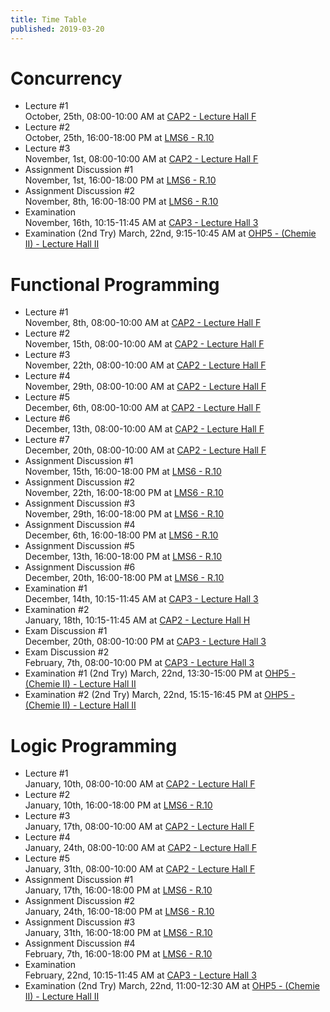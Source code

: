 ```yaml
---
title: Time Table
published: 2019-03-20
---
```


# Concurrency

* Lecture #1  
  October, 25th, 08:00-10:00 AM at [CAP2 - Lecture Hall F](http://univis.uni-kiel.de/form?__s=2&dsc=anew/room_view&rooms=zentra_1/servic/ressou/gebude/refera_2/amf&anonymous=1&lvs=techn/infor/inform/progra/bfortp&ref=main&sem=2018w&__e=827)
* Lecture #2  
  October, 25th, 16:00-18:00 PM at [LMS6 - R.10](http://univis.uni-kiel.de/form?__s=2&dsc=anew/room_view&rooms=mathe/mathem/zentr/ms10&anonymous=1&lvs=techn/infor/inform/progra/bfortp&ref=main&sem=2018w&__e=827)
* Lecture #3  
  November, 1st, 08:00-10:00 AM at [CAP2 - Lecture Hall F](http://univis.uni-kiel.de/form?__s=2&dsc=anew/room_view&rooms=zentra_1/servic/ressou/gebude/refera_2/amf&anonymous=1&lvs=techn/infor/inform/progra/bfortp&ref=main&sem=2018w&__e=827)
* Assignment Discussion #1  
  November, 1st, 16:00-18:00 PM at [LMS6 - R.10](http://univis.uni-kiel.de/form?__s=2&dsc=anew/room_view&rooms=mathe/mathem/zentr/ms10&anonymous=1&lvs=techn/infor/inform/progra/bfortp&ref=main&sem=2018w&__e=827)
* Assignment Discussion #2  
  November, 8th, 16:00-18:00 PM at [LMS6 - R.10](http://univis.uni-kiel.de/form?__s=2&dsc=anew/room_view&rooms=mathe/mathem/zentr/ms10&anonymous=1&lvs=techn/infor/inform/progra/bfortp&ref=main&sem=2018w&__e=827)
* Examination  
  November, 16th, 10:15-11:45 AM at [CAP3 - Lecture Hall 3](http://univis.uni-kiel.de/form?__s=2&dsc=anew/room_view&rooms=zentra_1/servic/ressou/gebude/refera_2/cap3i&anonymous=1&founds=techn/infor/inform/progra/bfortp,/puefor&nosearch=1&ref=main&sem=2018w&__e=842)
* Examination (2nd Try)
  March, 22nd, 9:15-10:45 AM at [OHP5 - (Chemie II) - Lecture Hall II](http://univis.uni-kiel.de/form?__s=2&dsc=anew/room_view&rooms=mathe/instit_2/zentr/chemie_99&anonymous=1&lvs=techn/infor/inform/progra/bfortp&ref=main&sem=2018w&__e=975)

# Functional Programming

* Lecture #1  
  November, 8th, 08:00-10:00 AM at [CAP2 - Lecture Hall F](http://univis.uni-kiel.de/form?__s=2&dsc=anew/room_view&rooms=zentra_1/servic/ressou/gebude/refera_2/amf&anonymous=1&lvs=techn/infor/inform/progra/bfortp&ref=main&sem=2018w&__e=827)
* Lecture #2  
  November, 15th, 08:00-10:00 AM at [CAP2 - Lecture Hall F](http://univis.uni-kiel.de/form?__s=2&dsc=anew/room_view&rooms=zentra_1/servic/ressou/gebude/refera_2/amf&anonymous=1&lvs=techn/infor/inform/progra/bfortp&ref=main&sem=2018w&__e=827)
* Lecture #3  
  November, 22th, 08:00-10:00 AM at [CAP2 - Lecture Hall F](http://univis.uni-kiel.de/form?__s=2&dsc=anew/room_view&rooms=zentra_1/servic/ressou/gebude/refera_2/amf&anonymous=1&lvs=techn/infor/inform/progra/bfortp&ref=main&sem=2018w&__e=827)
* Lecture #4  
  November, 29th, 08:00-10:00 AM at [CAP2 - Lecture Hall F](http://univis.uni-kiel.de/form?__s=2&dsc=anew/room_view&rooms=zentra_1/servic/ressou/gebude/refera_2/amf&anonymous=1&lvs=techn/infor/inform/progra/bfortp&ref=main&sem=2018w&__e=827)
* Lecture #5  
  December, 6th, 08:00-10:00 AM at [CAP2 - Lecture Hall F](http://univis.uni-kiel.de/form?__s=2&dsc=anew/room_view&rooms=zentra_1/servic/ressou/gebude/refera_2/amf&anonymous=1&lvs=techn/infor/inform/progra/bfortp&ref=main&sem=2018w&__e=827)
* Lecture #6  
  December, 13th, 08:00-10:00 AM at [CAP2 - Lecture Hall F](http://univis.uni-kiel.de/form?__s=2&dsc=anew/room_view&rooms=zentra_1/servic/ressou/gebude/refera_2/amf&anonymous=1&lvs=techn/infor/inform/progra/bfortp&ref=main&sem=2018w&__e=827)
* Lecture #7  
  December, 20th, 08:00-10:00 AM at [CAP2 - Lecture Hall F](http://univis.uni-kiel.de/form?__s=2&dsc=anew/room_view&rooms=zentra_1/servic/ressou/gebude/refera_2/amf&anonymous=1&lvs=techn/infor/inform/progra/bfortp&ref=main&sem=2018w&__e=827)
* Assignment Discussion #1  
  November, 15th, 16:00-18:00 PM at [LMS6 - R.10](http://univis.uni-kiel.de/form?__s=2&dsc=anew/room_view&rooms=mathe/mathem/zentr/ms10&anonymous=1&lvs=techn/infor/inform/progra/bfortp&ref=main&sem=2018w&__e=827)
* Assignment Discussion #2  
  November, 22th, 16:00-18:00 PM at [LMS6 - R.10](http://univis.uni-kiel.de/form?__s=2&dsc=anew/room_view&rooms=mathe/mathem/zentr/ms10&anonymous=1&lvs=techn/infor/inform/progra/bfortp&ref=main&sem=2018w&__e=827)
* Assignment Discussion #3  
  November, 29th, 16:00-18:00 PM at [LMS6 - R.10](http://univis.uni-kiel.de/form?__s=2&dsc=anew/room_view&rooms=mathe/mathem/zentr/ms10&anonymous=1&lvs=techn/infor/inform/progra/bfortp&ref=main&sem=2018w&__e=827)
* Assignment Discussion #4  
  December, 6th, 16:00-18:00 PM at [LMS6 - R.10](http://univis.uni-kiel.de/form?__s=2&dsc=anew/room_view&rooms=mathe/mathem/zentr/ms10&anonymous=1&lvs=techn/infor/inform/progra/bfortp&ref=main&sem=2018w&__e=827)
* Assignment Discussion #5  
  December, 13th, 16:00-18:00 PM at [LMS6 - R.10](http://univis.uni-kiel.de/form?__s=2&dsc=anew/room_view&rooms=mathe/mathem/zentr/ms10&anonymous=1&lvs=techn/infor/inform/progra/bfortp&ref=main&sem=2018w&__e=827)
* Assignment Discussion #6  
  December, 20th, 16:00-18:00 PM at [LMS6 - R.10](http://univis.uni-kiel.de/form?__s=2&dsc=anew/room_view&rooms=mathe/mathem/zentr/ms10&anonymous=1&lvs=techn/infor/inform/progra/bfortp&ref=main&sem=2018w&__e=827)
* Examination #1  
  December, 14th, 10:15-11:45 AM at [CAP3 - Lecture Hall 3](http://univis.uni-kiel.de/form?__s=2&dsc=anew/room_view&rooms=zentra_1/servic/ressou/gebude/refera_2/cap3i&anonymous=1&founds=techn/infor/inform/progra/bfortp,/puefor&nosearch=1&ref=main&sem=2018w&__e=842)
* Examination #2  
  January, 18th, 10:15-11:45 AM at [CAP2 - Lecture Hall H](http://univis.uni-kiel.de/form?__s=2&dsc=anew/room_view&rooms=zentra_1/servic/ressou/gebude/refera_2/amh&anonymous=1&founds=rekto/rekto/rekto/cap2ga,zentra_1/servic/ressou/gebude/refera_2/ama,/amb,/amc,/amd,/ame,/amf,/amg,/amh,/amk,/cap2,/cap2au,/cap2au_1,/cap2au_7,/cap2kc,/cap2kc_4,/cap2se,/cap2vo,/cap2vo_2,/cap2vo_8&ref=main&sem=2018w&__e=904)
* Exam Discussion #1  
  December, 20th, 08:00-10:00 PM at [CAP3 - Lecture Hall 3](http://univis.uni-kiel.de/form?__s=2&dsc=anew/room_view&rooms=zentra_1/servic/ressou/gebude/refera_2/cap3i&anonymous=1&founds=techn/infor/inform/progra/bfortp,/puefor&nosearch=1&ref=main&sem=2018w&__e=842)
* Exam Discussion #2  
  February, 7th, 08:00-10:00 PM at [CAP3 - Lecture Hall 3](http://univis.uni-kiel.de/form?__s=2&dsc=anew/room_view&rooms=zentra_1/servic/ressou/gebude/refera_2/cap3i&anonymous=1&founds=techn/infor/inform/progra/bfortp,/puefor&nosearch=1&ref=main&sem=2018w&__e=842)
* Examination #1 (2nd Try)
  March, 22nd, 13:30-15:00 PM at [OHP5 - (Chemie II) - Lecture Hall II](http://univis.uni-kiel.de/form?__s=2&dsc=anew/room_view&rooms=mathe/instit_2/zentr/chemie_99&anonymous=1&lvs=techn/infor/inform/progra/bfortp&ref=main&sem=2018w&__e=975)
* Examination #2 (2nd Try)
  March, 22nd, 15:15-16:45 PM at [OHP5 - (Chemie II) - Lecture Hall II](http://univis.uni-kiel.de/form?__s=2&dsc=anew/room_view&rooms=mathe/instit_2/zentr/chemie_99&anonymous=1&lvs=techn/infor/inform/progra/bfortp&ref=main&sem=2018w&__e=975)

# Logic Programming

* Lecture #1  
  January, 10th, 08:00-10:00 AM at [CAP2 - Lecture Hall F](http://univis.uni-kiel.de/form?__s=2&dsc=anew/room_view&rooms=zentra_1/servic/ressou/gebude/refera_2/amf&anonymous=1&lvs=techn/infor/inform/progra/bfortp&ref=main&sem=2018w&__e=827)
* Lecture #2  
  January, 10th, 16:00-18:00 PM at [LMS6 - R.10](http://univis.uni-kiel.de/form?__s=2&dsc=anew/room_view&rooms=mathe/mathem/zentr/ms10&anonymous=1&lvs=techn/infor/inform/progra/bfortp&ref=main&sem=2018w&__e=827)
* Lecture #3  
  January, 17th, 08:00-10:00 AM at [CAP2 - Lecture Hall F](http://univis.uni-kiel.de/form?__s=2&dsc=anew/room_view&rooms=zentra_1/servic/ressou/gebude/refera_2/amf&anonymous=1&lvs=techn/infor/inform/progra/bfortp&ref=main&sem=2018w&__e=827)
* Lecture #4  
  January, 24th, 08:00-10:00 AM at [CAP2 - Lecture Hall F](http://univis.uni-kiel.de/form?__s=2&dsc=anew/room_view&rooms=zentra_1/servic/ressou/gebude/refera_2/amf&anonymous=1&lvs=techn/infor/inform/progra/bfortp&ref=main&sem=2018w&__e=827)
* Lecture #5  
  January, 31th, 08:00-10:00 AM at [CAP2 - Lecture Hall F](http://univis.uni-kiel.de/form?__s=2&dsc=anew/room_view&rooms=zentra_1/servic/ressou/gebude/refera_2/amf&anonymous=1&lvs=techn/infor/inform/progra/bfortp&ref=main&sem=2018w&__e=827)
* Assignment Discussion #1  
  January, 17th, 16:00-18:00 PM at [LMS6 - R.10](http://univis.uni-kiel.de/form?__s=2&dsc=anew/room_view&rooms=mathe/mathem/zentr/ms10&anonymous=1&lvs=techn/infor/inform/progra/bfortp&ref=main&sem=2018w&__e=827)
* Assignment Discussion #2  
  January, 24th, 16:00-18:00 PM at [LMS6 - R.10](http://univis.uni-kiel.de/form?__s=2&dsc=anew/room_view&rooms=mathe/mathem/zentr/ms10&anonymous=1&lvs=techn/infor/inform/progra/bfortp&ref=main&sem=2018w&__e=827)
* Assignment Discussion #3  
  January, 31th, 16:00-18:00 PM at [LMS6 - R.10](http://univis.uni-kiel.de/form?__s=2&dsc=anew/room_view&rooms=mathe/mathem/zentr/ms10&anonymous=1&lvs=techn/infor/inform/progra/bfortp&ref=main&sem=2018w&__e=827)
* Assignment Discussion #4  
  February, 7th, 16:00-18:00 PM at [LMS6 - R.10](http://univis.uni-kiel.de/form?__s=2&dsc=anew/room_view&rooms=mathe/mathem/zentr/ms10&anonymous=1&lvs=techn/infor/inform/progra/bfortp&ref=main&sem=2018w&__e=827)
* Examination  
  February, 22nd, 10:15-11:45 AM at [CAP3 - Lecture Hall 3](http://univis.uni-kiel.de/form?__s=2&dsc=anew/room_view&rooms=zentra_1/servic/ressou/gebude/refera_2/cap3i&anonymous=1&founds=techn/infor/inform/progra/bfortp,/puefor&nosearch=1&ref=main&sem=2018w&__e=842)
* Examination (2nd Try)
  March, 22nd, 11:00-12:30 AM at [OHP5 - (Chemie II) - Lecture Hall II](http://univis.uni-kiel.de/form?__s=2&dsc=anew/room_view&rooms=mathe/instit_2/zentr/chemie_99&anonymous=1&lvs=techn/infor/inform/progra/bfortp&ref=main&sem=2018w&__e=975)